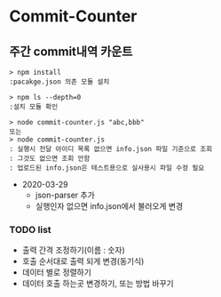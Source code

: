 # Commit-Counter

## 주간 commit내역 카운트
```terminal
> npm install 
:pacakge.json 의존 모듈 설치

> npm ls --depth=0
:설치 모듈 확인

> node commit-counter.js "abc,bbb"
또는
> node commit-counter.js
: 실행시 전달 아이디 목록 없으면 info.json 파일 기준으로 조회
: 그것도 없으면 조회 안함
: 업로드된 info.json은 테스트용으로 실사용시 파일 수정 필요
```

- 2020-03-29
    - json-parser 추가
    - 실행인자 없으면 info.json에서 불러오게 변경

### TODO list
- 출력 간격 조정하기(이름 : 숫자)
- 호출 순서대로 출력 되게 변경(동기식)
- 데이터 별로 정렬하기
- 데이터 호출 하는곳 변경하기, 또는 방법 바꾸기

